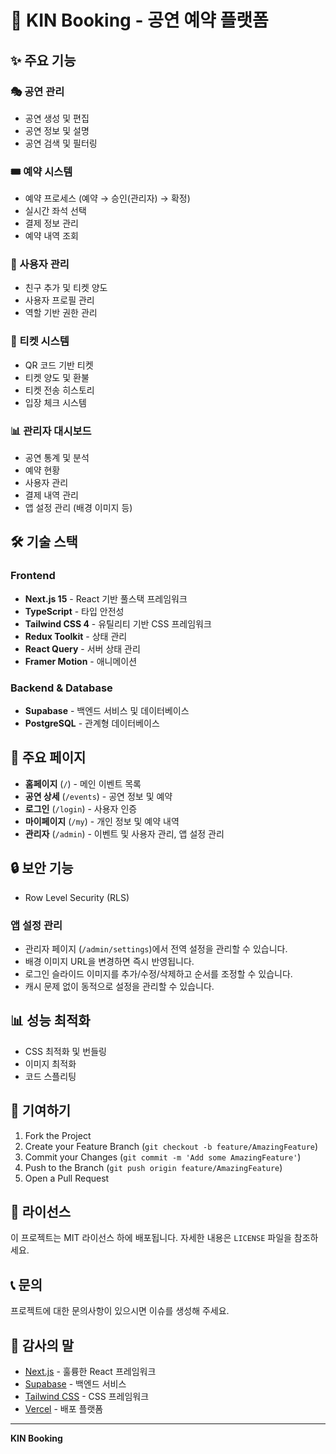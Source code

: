 # 🎫 KIN Booking - 공연 예약 플랫폼

## ✨ 주요 기능

### 🎭 공연 관리
- 공연 생성 및 편집
- 공연 정보 및 설명
- 공연 검색 및 필터링

### 🎟️ 예약 시스템
- 예약 프로세스 (예약 → 승인(관리자) → 확정)
- 실시간 좌석 선택
- 결제 정보 관리
- 예약 내역 조회

### 👥 사용자 관리
- 친구 추가 및 티켓 양도
- 사용자 프로필 관리
- 역할 기반 권한 관리

### 🎫 티켓 시스템
- QR 코드 기반 티켓
- 티켓 양도 및 환불
- 티켓 전송 히스토리
- 입장 체크 시스템

### 📊 관리자 대시보드
- 공연 통계 및 분석
- 예약 현황
- 사용자 관리
- 결제 내역 관리
- 앱 설정 관리 (배경 이미지 등)

## 🛠️ 기술 스택

### Frontend
- **Next.js 15** - React 기반 풀스택 프레임워크
- **TypeScript** - 타입 안전성
- **Tailwind CSS 4** - 유틸리티 기반 CSS 프레임워크
- **Redux Toolkit** - 상태 관리
- **React Query** - 서버 상태 관리
- **Framer Motion** - 애니메이션

### Backend & Database
- **Supabase** - 백엔드 서비스 및 데이터베이스
- **PostgreSQL** - 관계형 데이터베이스

## 📱 주요 페이지

- **홈페이지** (`/`) - 메인 이벤트 목록
- **공연 상세** (`/events`) - 공연 정보 및 예약
- **로그인** (`/login`) - 사용자 인증
- **마이페이지** (`/my`) - 개인 정보 및 예약 내역
- **관리자** (`/admin`) - 이벤트 및 사용자 관리, 앱 설정 관리

## 🔒 보안 기능

- Row Level Security (RLS)

### 앱 설정 관리
- 관리자 페이지 (`/admin/settings`)에서 전역 설정을 관리할 수 있습니다.
- 배경 이미지 URL을 변경하면 즉시 반영됩니다.
- 로그인 슬라이드 이미지를 추가/수정/삭제하고 순서를 조정할 수 있습니다.
- 캐시 문제 없이 동적으로 설정을 관리할 수 있습니다.

## 📊 성능 최적화

- CSS 최적화 및 번들링
- 이미지 최적화
- 코드 스플리팅

## 🤝 기여하기

1. Fork the Project
2. Create your Feature Branch (`git checkout -b feature/AmazingFeature`)
3. Commit your Changes (`git commit -m 'Add some AmazingFeature'`)
4. Push to the Branch (`git push origin feature/AmazingFeature`)
5. Open a Pull Request

## 📄 라이선스

이 프로젝트는 MIT 라이선스 하에 배포됩니다. 자세한 내용은 `LICENSE` 파일을 참조하세요.

## 📞 문의

프로젝트에 대한 문의사항이 있으시면 이슈를 생성해 주세요.

## 🙏 감사의 말

- [Next.js](https://nextjs.org/) - 훌륭한 React 프레임워크
- [Supabase](https://supabase.com/) - 백엔드 서비스
- [Tailwind CSS](https://tailwindcss.com/) - CSS 프레임워크
- [Vercel](https://vercel.com/) - 배포 플랫폼

---

**KIN Booking**
